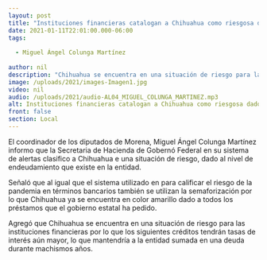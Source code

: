 ```yaml
---
layout: post
title: "Instituciones financieras catalogan a Chihuahua como riesgosa dado su nivel de endeudamiento -  Colunga "
date: 2021-01-11T22:01:00.000-06:00
tags:
  
  - Miguel Ángel Colunga Martínez
  
author: nil
description: "Chihuahua se encuentra en una situación de riesgo para las instituciones financieras"
image: /uploads/2021/images-Imagen1.jpg
video: nil
audio: /uploads/2021/audio-AL04_MIGUEL_COLUNGA_MARTINEZ.mp3
alt: Instituciones financieras catalogan a Chihuahua como riesgosa dado su nivel de endeudamiento -  Colunga 
front: false
section: Local
---
```


El coordinador de los diputados de Morena, Miguel Ángel Colunga Martínez informo que la Secretaria de Hacienda de Gobernó Federal en su sistema de alertas clasifico a Chihuahua e una situación de riesgo, dado al nivel de endeudamiento que existe en la entidad.

Señaló que al igual que el sistema utilizado en para calificar el riesgo de la pandemia en términos bancarios también se utilizan la semaforización por lo que Chihuahua ya se encuentra en color amarillo dado a todos los préstamos que el gobierno estatal ha pedido.

Agregó que Chihuahua se encuentra en una situación de riesgo para las instituciones financieras por lo que los siguientes créditos tendrán tasas de interés aún mayor, lo que mantendría a la entidad sumada en una deuda durante machismos años. 